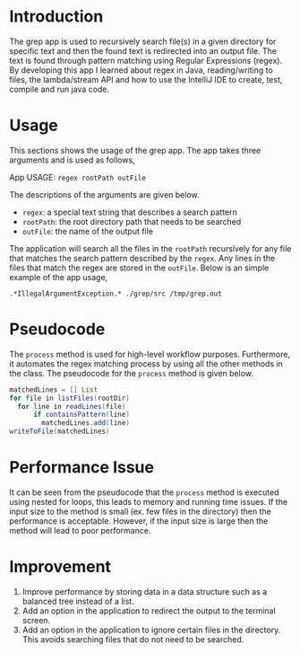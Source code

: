# Introduction

The grep app is used to recursively search file(s) in a given directory for specific text and then the found text is redirected into an output file. The text is found through pattern matching using Regular Expressions (regex). By developing this app I learned about regex in Java, reading/writing to files, the lambda/stream API and how to use the IntelliJ IDE to create, test, compile and run java code. 

# Usage

This sections shows the usage of the grep app. The app takes three arguments and is used as follows,

App USAGE: `regex rootPath outFile`

The descriptions of the arguments are given below.

- `regex`: a special text string that describes a search pattern
- `rootPath`: the root directory path that needs to be searched
- `outFile`: the name of the output file

The application will search all the files in the `rootPath` recursively for any file that matches the search pattern described by the `regex`. Any lines in the files that match the regex are stored in the `outFile`. 
Below is an simple example of the app usage,

`.*IllegalArgumentException.* ./grep/src /tmp/grep.out`

# Pseudocode

The `process` method is used for high-level workflow purposes. Furthermore, it automates the regex matching process by using all the other methods in the class. The pseudocode for the `process` method is given below.

```java
matchedLines = [] List
for file in listFiles(rootDir)
  for line in readLines(file)
      if containsPattern(line)
        matchedLines.add(line)
writeToFile(matchedLines)
```

# Performance Issue

It can be seen from the pseudocode that the `process` method is executed using nested for loops, this leads to memory and running time issues. If the input size to the method is small (ex. few files in the directory) then the performance is acceptable. However, if the input size is large then the method will lead to poor performance.

# Improvement

1. Improve performance by storing data in a data structure such as a balanced tree instead of a list.
2. Add an option in the application to redirect the output to the terminal screen. 
3. Add an option in the application to ignore certain files in the directory. This avoids searching files that do not need to be searched.

